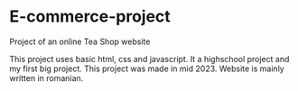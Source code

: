 # E-commerce-project

Project of an online Tea Shop website

This project uses basic html, css and javascript. It a highschool project and my first big project. This project was made in mid 2023.
Website is mainly written in romanian.
